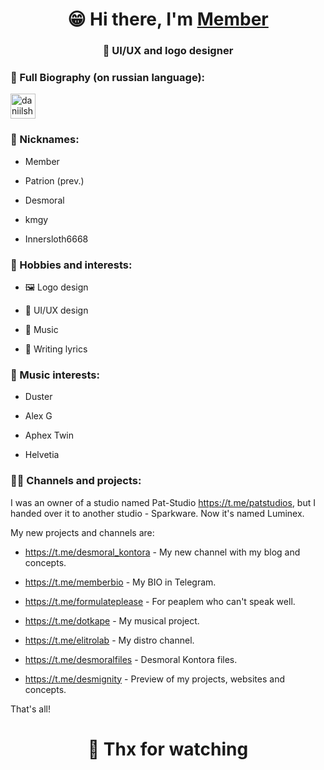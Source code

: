 <h1 align="center">😁 Hi there, I'm <a href="https://t.me/desmoral_kontora" target="_blank">Member</a> </h1>
<h3 align="center">🎨 UI/UX and logo designer</h3>

### 📄 Full Biography (on russian language):
<p align="left">
<a href="https://t.me/memberbio" target="blank"><img align="center" src="https://raw.githubusercontent.com/daniilshat/daniilshat/2d7eafe5250314b3d422c86b35de062e0f1f5178/icons/Telegram.svg" alt="daniilshat" height="40" width="40" /></a>

  
### 📜 Nicknames:

- Member
  
- Patrion (prev.) 
  
- Desmoral

- kmgy

- Innersloth6668
  
  
### 🏓 Hobbies and interests:

- 🖼️ Logo design
  
- 🎨 UI/UX design
  
- 🎵 Music
  
- 📑 Writing lyrics
  
  
### 🎹 Music interests:

- Duster
  
- Alex G
  
- Aphex Twin
  
- Helvetia
  
### 👨‍🏫 Channels and projects:

I was an owner of a studio named Pat-Studio https://t.me/patstudios, but I handed over it to another studio - Sparkware. Now it's named Luminex.
  
My new projects and channels are:
  
- https://t.me/desmoral_kontora - My new channel with my blog and concepts.
  
- https://t.me/memberbio - My BIO in Telegram.

- https://t.me/formulateplease - For peaplem who can't speak well.

- https://t.me/dotkape - My musical project.

- https://t.me/elitrolab - My distro channel.

- https://t.me/desmoralfiles - Desmoral Kontora files.

- https://t.me/desmignity - Preview of my projects, websites and concepts.

That's all!
  
<h1 align="center">🙏 Thx for watching</h1>
